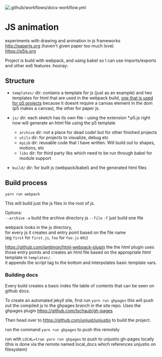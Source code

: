 ![.github/workflows/docs-workflow.yml](https://github.com/unjust/jsAnimation/workflows/.github/workflows/docs-workflow.yml/badge.svg)
  
# JS animation

experiments with drawing and animation in js frameworks  
http://paperjs.org (haven't given paper too much love)  
https://p5js.org

Project is build with webpack, and using babel so I can use imports/exports and other es6 features :hooray:

## Structure

- `templates/` dir: 
contains a template for js (just as an example) 
and two templates for html that are used in the webpack build, [one that is used for p5 projects](https://github.com/unjust/jsAnimation/blob/master/templates/template_p5.html) because it doesnt require a canvas element in the dom (p5 makes a canvas), the other for paper js.

- `js/` dir: each sketch has its own file - using the extension \*.p5.js right now will generate an html file using the p5 template
  - `archive` dir: not a place for dead code! but for other finished projects
  - `utils` dir: for projects to visualize, debug etc
  - `myLib` dir: reusable code that I have written. Will build out to shapes, motions, etc
  - `libs` dir: for third party libs which need to be run through babel for module support
- `build/` dir: for built js (webpack/babel) and the generated html files

## Build process

`yarn run webpack` 

This will build just the js files in the root of js.

Options:  
`--archive` `-a` build the archive directory js
`--file` `-f` just build one file

webpack looks in the js directory,  
for every js it creates and entry point based on the file name  
(eg `first` for `first.js`, `foo` for `foo.js` etc) 

https://github.com/jantimon/html-webpack-plugin 
the the html plugin uses those entry points and creates an html file based on the appropriate html template in `templates/`.     
it appends the script tag to the bottom and interpolates basic template vars.

### Building docs

Every build creates a basic index file table of contents that can be seen on github docs.

To create an automated jekyll site, first run 
`yarn run ghpages` this will push out the compiled js to the ghpages branch in the site repo.
Uses the ghpages plugin https://github.com/tschaub/gh-pages

Then head over to https://github.com/unjust/unjustio to build the project.

run the command `yarn run ghpages` to push this remotely

run with `LOCAL=true yarn run ghpages` to push to unjustio gh-pages locally (this is done via the remote named local_docs which references unjustio on filesystem)


